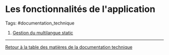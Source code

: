 # Les fonctionnalités de l'application
Tags: #documentation_technique

1. [Gestion du multilangue static](/documentation_technique/fonctionnalites-app/Multilangue.md)

---
[Retour à la table des matières de la documentation technique](/documentation_technique/index.md)